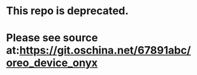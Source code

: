 # This repo is deprecated.
# Please see source at:https://git.oschina.net/67891abc/oreo_device_onyx
